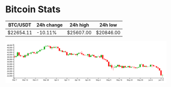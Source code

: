 # Bitcoin Stats

BTC/USDT|24h change|24h high|24h low|
|---|---|---|---|
|$22654.11|-10.11%|$25607.00|$20846.00|

<img src="./chart.svg">
